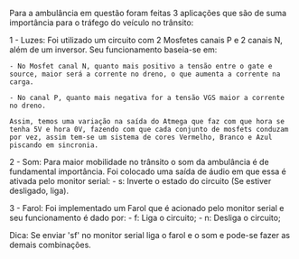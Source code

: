 Para a ambulância em questão foram feitas 3 aplicações que são de suma importância para o tráfego do veículo no trânsito:

1 - Luzes: Foi utilizado um circuito com 2 Mosfetes canais P e 2 canais N, além de um inversor. Seu funcionamento baseia-se em:

	- No Mosfet canal N, quanto mais positivo a tensão entre o gate e source, maior será a corrente no dreno, o que aumenta a corrente na carga.

	- No canal P, quanto mais negativa for a tensão VGS maior a corrente no dreno.

    Assim, temos uma variação na saída do Atmega que faz com que hora se tenha 5V e hora 0V, fazendo com que cada conjunto de mosfets conduzam por vez, assim tem-se um sistema de cores Vermelho, Branco e Azul piscando em sincronia.


2 - Som: Para maior mobilidade no trânsito o som da ambulância é de fundamental importância. Foi colocado uma saída de áudio em que essa é ativada pelo monitor serial:
	- s: Inverte o estado do circuito (Se estiver desligado, liga).


3 - Farol: Foi implementado um Farol que é acionado pelo monitor serial e seu funcionamento é dado por:
	- f: Liga o circuito;
	- n: Desliga o circuito;


Dica: Se enviar 'sf' no monitor serial liga o farol e o som e pode-se fazer as demais combinações.

